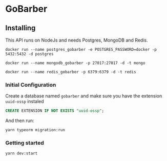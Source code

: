 # GoBarber
## Installing
This API runs on NodeJs and needs Postgres, MongoDB and Redis.

```
docker run --name postgres_gobarber -e POSTGRES_PASSWORD=docker -p 5432:5432 -d postgres
```
```
docker run --name mongodb_gobarber -p 27017:27017 -d -t mongo
```
```
docker run --name redis_gobarber -p 6379:6379 -d -t redis
```

### Initial Configuration

Create a database named `gobarber` and make sure you have the extension `uuid-ossp` instaled

```sql
CREATE EXTENSION IF NOT EXISTS "uuid-ossp";
```

And then run:

```
yarn typeorm migration:run
```

### Getting started
```
yarn dev:start
```
